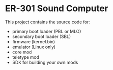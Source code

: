 # ER-301 Sound Computer

This project contains the source code for:
* primary boot loader (PBL or MLO)
* secondary boot loader (SBL)
* firmware (kernel.bin)
* emulator (Linux only)
* core mod
* teletype mod
* SDK for building your own mods